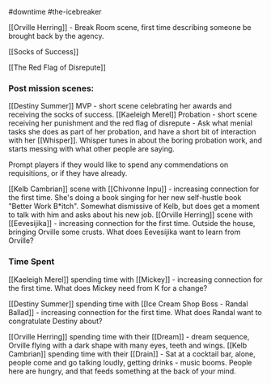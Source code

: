 #downtime #the-icebreaker

[[Orville Herring]] - Break Room scene, first time describing someone be brought back by the agency.

[[Socks of Success]]

[[The Red Flag of Disrepute]]

### Post mission scenes:

[[Destiny Summer]] MVP - short scene celebrating her awards and receiving the socks of success.
[[Kaeleigh Merel]] Probation - short scene receiving her punishment and the red flag of disrepute - Ask what menial tasks she does as part of her probation, and have a short bit of interaction with her [[Whisper]]. Whisper tunes in about the boring probation work, and starts messing with what other people are saying.

Prompt players if they would like to spend any commendations on requisitions, or if they have already.

[[Kelb Cambrian]] scene with [[Chivonne Inpu]] - increasing connection for the first time. She's doing a book singing for her new self-hustle book "Better Work B\*itch". Somewhat dismissive of Kelb, but does get a moment to talk with him and asks about his new job.
[[Orville Herring]] scene with [[Eevesijika]] - increasing connection for the first time. Outside the house, bringing Orville some crusts. What does Eevesijika want to learn from Orville?

### Time Spent

[[Kaeleigh Merel]] spending time with [[Mickey]] - increasing connection for the first time. What does Mickey need from K for a change?

[[Destiny Summer]] spending time with [[Ice Cream Shop Boss - Randal Ballad]] - increasing connection for the first time. What does Randal want to congratulate Destiny about?

[[Orville Herring]] spending time with their [[Dream]] - dream sequence, Orville flying with a dark shape with many eyes, teeth and wings.
[[Kelb Cambrian]] spending time with their [[Drain]] - Sat at a cocktail bar, alone, people come and go talking loudly, getting drinks - music booms. People here are hungry, and that feeds something at the back of your mind.
